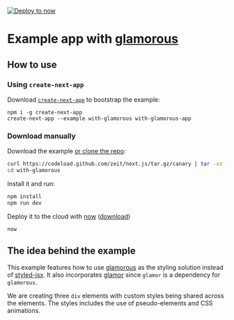 [![Deploy to now](https://deploy.now.sh/static/button.svg)](https://deploy.now.sh/?repo=https://github.com/zeit/next.js/tree/master/examples/with-glamorous)

# Example app with [glamorous](https://github.com/kentcdodds/glamorous)

## How to use

### Using `create-next-app`

Download [`create-next-app`](https://github.com/segmentio/create-next-app) to bootstrap the example:

```
npm i -g create-next-app
create-next-app --example with-glamorous with-glamorous-app
```

### Download manually

Download the example [or clone the repo](https://github.com/zeit/next.js):

```bash
curl https://codeload.github.com/zeit/next.js/tar.gz/canary | tar -xz --strip=2 next.js-canary/examples/with-glamorous
cd with-glamorous
```

Install it and run:

```bash
npm install
npm run dev
```

Deploy it to the cloud with [now](https://zeit.co/now) ([download](https://zeit.co/download))

```bash
now
```

## The idea behind the example

This example features how to use [glamorous](https://github.com/kentcdodds/glamorous) as the styling solution instead of [styled-jsx](https://github.com/zeit/styled-jsx). It also incorporates [glamor](https://github.com/threepointone/glamor) since `glamor` is a dependency for `glamorous`.

We are creating three `div` elements with custom styles being shared across the elements. The styles includes the use of pseudo-elements and CSS animations.
